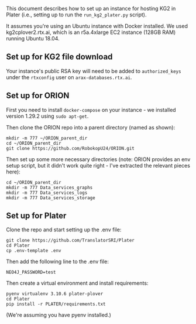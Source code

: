 This document describes how to set up an instance for hosting KG2 in Plater (i.e., setting up to run the 
`run_kg2_plater.py` script).

It assumes you're using an Ubuntu instance with Docker installed. We used kg2cplover2.rtx.ai, which is an 
r5a.4xlarge EC2 instance (128GB RAM) running Ubuntu 18.04.


## Set up for KG2 file download

Your instance's public RSA key will need to be added to `authorized_keys` under the 
`rtxconfig` user on `arax-databases.rtx.ai`.


## Set up for ORION

First you need to install `docker-compose` on your instance - we installed version 1.29.2 using `sudo apt-get`.

Then clone the ORION repo into a parent directory (named as shown):

```
mkdir -m 777 ~/ORION_parent_dir
cd ~/ORION_parent_dir
git clone https://github.com/RobokopU24/ORION.git
```

Then set up some more necessary directories (note: ORION provides an env setup script, but it didn't work 
quite right - I've extracted the relevant pieces here):

```
cd ~/ORION_parent_dir
mkdir -m 777 Data_services_graphs
mkdir -m 777 Data_services_logs
mkdir -m 777 Data_services_storage
```


## Set up for Plater

Clone the repo and start setting up the .env file:
```
git clone https://github.com/TranslatorSRI/Plater
cd Plater
cp .env-template .env
```

Then add the following line to the .env file:
```
NEO4J_PASSWORD=test
```

Then create a virtual environment and install requirements:
```
pyenv virtualenv 3.10.6 plater-plover
cd Plater
pip install -r PLATER/requirements.txt
```
(We're assuming you have pyenv installed.)
